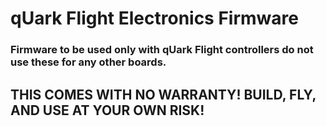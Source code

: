  # qUark Flight Electronics Firmware


 ### Firmware to be used only with qUark Flight controllers do not use these for any other boards.

 
 ## THIS COMES WITH NO WARRANTY! BUILD, FLY, AND USE AT YOUR OWN RISK!
